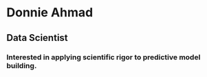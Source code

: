 # Donnie Ahmad

## Data Scientist

### Interested in applying scientific rigor to predictive model building.